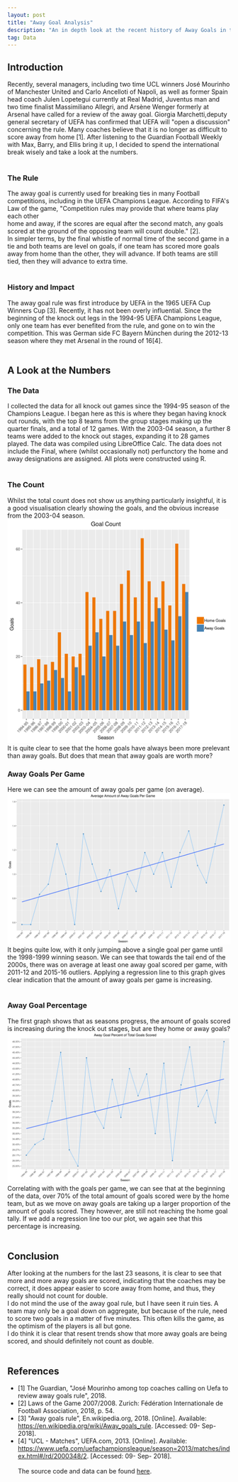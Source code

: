 ```yaml
---
layout: post
title: "Away Goal Analysis"
description: "An in depth look at the recent history of Away Goals in the UCL"
tag: Data
---
```


## Introduction
Recently, several managers, including two time UCL winners José Mourinho of Manchester United and Carlo Ancelloti of Napoli, as well as former Spain head coach Julen Lopetegui currently at Real Madrid, Juventus man and two time finalist Massimiliano Allegri, and Arsène Wenger formerly at Arsenal have called for a review of the away goal. Giorgia Marchetti,deputy general secretary of UEFA has confirmed that UEFA will "open a discussion" concerning the rule. Many coaches believe that it is no longer as difficult to score away from home [1]. After listening to the Guardian Football Weekly with Max, Barry, and Ellis bring it up, I decided to spend the international break wisely and take a look at the numbers.
<br><br>
### The Rule
The away goal is currently used for breaking ties in many Football competitions, including in the UEFA Champions League. According to FIFA's Law of the game, "Competition  rules  may  provide  that  where  teams  play  each  other  
home and away, if the scores are equal after the second match, any 
goals scored at the ground of the opposing team will count double." [2]. 
<br>
In simpler terms, by the final whistle of normal time of the second game in a tie and both teams are level on goals, if one team has scored more goals away from home than the other, they will advance. If both teams are still tied, then they will advance to extra time.
<br><br>
### History and Impact
The away goal rule was first introduce by UEFA in the 1965 UEFA Cup Winners Cup [3]. Recently, it has not been overly influential. Since the beginning of the knock out legs in the 1994-95 UEFA Champions League, only one team has ever benefited from the rule, and gone on to win the competition. This was German side FC Bayern München during the 2012-13 season where they met Arsenal in the round of 16[4].
<br><br>
## A Look at the Numbers

### The Data
I collected the data for all knock out games since the 1994-95 season of the Champions League. I began here as this is where they began having knock out rounds, with the top 8 teams from the group stages making up the quarter finals, and a total of 12 games. With the 2003-04 season, a further 8 teams were added to the knock out stages, expanding it to 28 games played. The data was compiled using LibreOffice Calc. The data does not include the Final, where (whilst occasionally not) perfunctory the home and away designations are assigned. All plots were constructed using R.
<br><br>
### The Count
Whilst the total count does not show us anything particularly insightful, it is a good visualisation clearly showing the goals, and the obvious increase from the 2003-04 season.
<br>
![Count](https://raw.githubusercontent.com/Foxh0und/Away-Goal-Analysis/master/Plots/Count.png)
It is quite clear to see that the home goals have always been more prelevant than away goals. But does that mean that away goals are worth more?
<br>
### Away Goals Per Game
Here we can see the amount of away goals per game (on average).
<br>
![Away Goals Per Game](https://raw.githubusercontent.com/Foxh0und/Away-Goal-Analysis/master/Plots/PerGame.png)
<br>
It begins quite low, with it only jumping above a single goal per game until the 1998-1999 winning season. We can see that towards the tail end of the 2000s, there was on average at least one away goal scored per game, with 2011-12 and 2015-16 outliers. Applying a regression line to this graph gives clear indication that the amount of away goals per game is increasing. 
<br><br>
### Away Goal Percentage
The first graph shows that as seasons progress, the amount of goals scored is increasing during the knock out stages, but are they home or away goals?
<br>
![Away Goal Percentage](https://raw.githubusercontent.com/Foxh0und/Away-Goal-Analysis/master/Plots/AwayGoalPercent.png)
<br>
Correlating with with the goals per game, we can see that at the beginning of the data, over 70% of the total amount of goals scored were by the home team, but as we move on away goals are taking up a larger proportion of the amount of goals scored. They however, are still not reaching the home goal tally. If we add a regression line too our plot, we again see that this percentage is increasing.
<br><br>
## Conclusion
After looking at the numbers for the last 23 seasons, it is clear to see that more and more away goals are scored, indicating that the coaches may be correct, it does appear easier to score away from home, and thus, they really should not count for double. 
<br>
I do not mind the use of the away goal rule, but I have seen it ruin ties. A team may only be a goal down on aggregate, but because of the rule, need to score two goals in a matter of five minutes. This often kills the game, as the optimism of the players is all but gone. 
<br>
I do think it is clear that resent trends show that more away goals are being scored, and should definitely not count as double.
<br><br>


## References
- [1] The Guardian, "José Mourinho among top coaches calling on Uefa to review away goals rule", 2018.
- [2] Laws of the Game 2007/2008. Zurich: Fédération Internationale de Football Association, 2018, p. 54.
- [3] "Away goals rule", En.wikipedia.org, 2018. [Online]. Available: https://en.wikipedia.org/wiki/Away_goals_rule. [Accessed: 09- Sep- 2018].
- [4] "UCL - Matches", UEFA.com, 2013. [Online]. Available: https://www.uefa.com/uefachampionsleague/season=2013/matches/index.html#/rd/2000348/2. [Accessed: 09- Sep- 2018].
<br><br>
The source code and data can be found [here](https://github.com/Foxh0und/Away-Goal-Analysis/).
